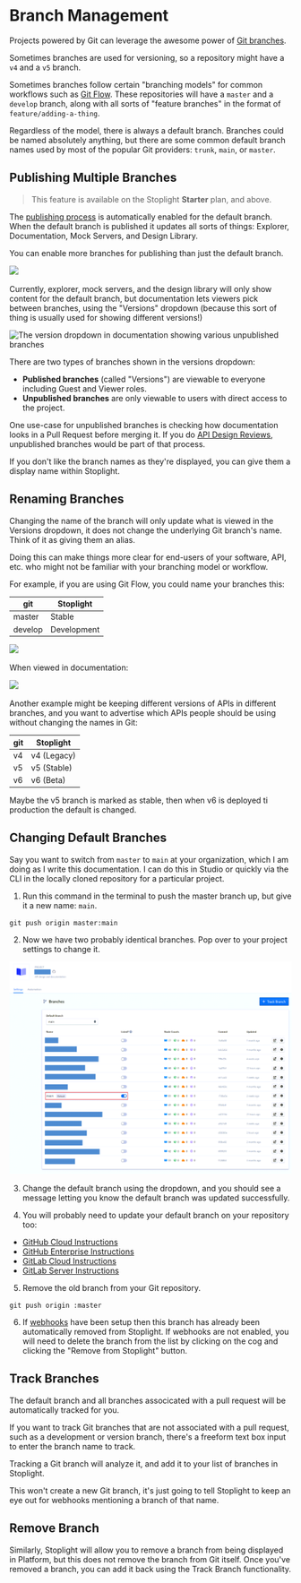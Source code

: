 # Branch Management

Projects powered by Git can leverage the awesome power of [Git branches](https://git-scm.com/book/en/v2/Git-Branching-Branches-in-a-Nutshell). 

Sometimes branches are used for versioning, so a repository might have a `v4` and a `v5` branch.

Sometimes branches follow certain "branching models" for common workflows such as [Git Flow](https://www.atlassian.com/git/tutorials/comparing-workflows/gitflow-workflow). These repositories will have a `master` and a `develop` branch, along with all sorts of "feature branches" in the format of `feature/adding-a-thing`.

Regardless of the model, there is always a default branch. Branches could be named absolutely anything, but there are some common default branch names used by most of the popular Git providers: `trunk`, `main`, or `master`.

## Publishing Multiple Branches

> This feature is available on the Stoplight **Starter** plan, and above.

The [publishing process](g.automating-publishing.md) is automatically enabled for the default branch. When the default branch is published it updates all sorts of things: Explorer, Documentation, Mock Servers, and Design Library. 

You can enable more branches for publishing than just the default branch.

![](../assets/images/enable-publishing.png)

Currently, explorer, mock servers, and the design library will only show content for the default branch, but documentation lets viewers pick between branches, using the "Versions" dropdown (because this sort of thing is usually used for showing different versions!)

![The version dropdown in documentation showing various unpublished branches](../assets/images/docs-selecting-branches.png)

There are two types of branches shown in the versions dropdown:

- **Published branches** (called "Versions") are viewable to everyone including Guest and Viewer roles.
- **Unpublished branches** are only viewable to users with direct access to the project.

One use-case for unpublished branches is checking how documentation looks in a Pull Request before merging it. If you do [API Design Reviews](../3.-design/c.reviewing-your-api-design.md), unpublished branches would be part of that process.

If you don't like the branch names as they're displayed, you can give them a display name within Stoplight.

## Renaming Branches

Changing the name of the branch will only update what is viewed in the Versions dropdown, it does not change the underlying Git branch's name. Think of it as giving them an alias. 

Doing this can make things more clear for end-users of your software, API, etc. who might not be familiar with your branching model or workflow.

For example, if you are using Git Flow, you could name your branches this:

| git     | Stoplight   |
| ------- | ----------- |
| master  | Stable      |
| develop | Development |

![](../assets/images/edit-branch.png)

When viewed in documentation:

![](../assets/images/docs-versions.png)

Another example might be keeping different versions of APIs in different branches, and you want to advertise which APIs people should be using without changing the names in Git:

| git | Stoplight   |
| --- | ----------- |
| v4  | v4 (Legacy) |
| v5  | v5 (Stable) |
| v6  | v6 (Beta)   |

Maybe the v5 branch is marked as stable, then when v6 is deployed ti production the default is changed.

## Changing Default Branches

Say you want to switch from `master` to `main` at your organization, which I am doing as I write this documentation. I can do this in Studio or quickly via the CLI in the locally cloned repository for a particular project.

1. Run this command in the terminal to push the master branch up, but give it a new name: `main`.

```shell
git push origin master:main
```

2. Now we have two probably identical branches. Pop over to your project settings to change it.

![Under Project Settings the Branches section has a Default Branch dropdown](../assets/images/branches-overview.png)

3. Change the default branch using the dropdown, and you should see a message letting you know the default branch was updated successfully.

4. You will probably need to update your default branch on your repository too:

- [GitHub Cloud Instructions](https://docs.github.com/en/github/administering-a-repository/setting-the-default-branch)
- [GitHub Enterprise Instructions](https://docs.github.com/en/enterprise/2.21/user/github/administering-a-repository/setting-the-default-branch)
- [GitLab Cloud Instructions](https://docs.gitlab.com/ee/user/project/repository/branches/)<!-- markdown-link-check-disable -->
- [GitLab Server Instructions](https://docs.gitlab.com/ee/user/project/repository/branches/#default-branch)<!-- markdown-link-check-enable -->

5. Remove the old branch from your Git repository.

```shell
git push origin :master
```

6. If [webhooks](./g.automating-publishing.md) have been setup then this branch has already been automatically removed from Stoplight. If webhooks are not enabled, you will need to delete the branch from the list by clicking on the cog and clicking the "Remove from Stoplight" button.

## Track Branches

The default branch and all branches associcated with a pull request will be automatically tracked for you.

If you want to track Git branches that are not associated with a pull request, such as a development or version branch, there's a freeform text box input to enter the branch name to track.

Tracking a Git branch will analyze it, and add it to your list of branches in Stoplight. 

This won't create a new Git branch, it's just going to tell Stoplight to keep an eye out for webhooks mentioning a branch of that name.

## Remove Branch

Similarly, Stoplight will allow you to remove a branch from being displayed in Platform, but this does not remove the branch from Git itself. Once you've removed a branch, you can add it back using the Track Branch functionality.

